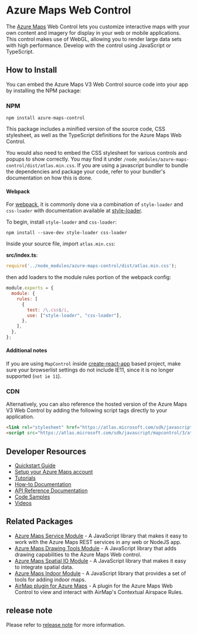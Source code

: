# Azure Maps Web Control

The [Azure Maps](https://azure.com/maps) Web Control lets you customize interactive maps with your own content and imagery for display in your web or mobile applications. This control makes use of WebGL, allowing you to render large data sets with high performance. Develop with the control using JavaScript or TypeScript.

## How to Install

You can embed the Azure Maps V3 Web Control source code into your app by installing the NPM package:

### NPM

```
npm install azure-maps-control
```

This package includes a minified version of the source code, CSS stylesheet, as well as the TypeScript definitions for the Azure Maps Web Control.

You would also need to embed the CSS stylesheet for various controls and popups to show correctly. You may find it under `/node_modules/azure-maps-control/dist/atlas.min.css`. If you are using a javascript bundler to bundle the dependencies and package your code, refer to your bundler's documentation on how this is done.

#### Webpack

For [webpack](https://webpack.js.org/), it is commonly done via a combination of `style-loader` and `css-loader` with documentation available at [style-loader](https://webpack.js.org/loaders/style-loader/).

To begin, install `style-loader` and `css-loader`:

```
npm install --save-dev style-loader css-loader
```

Inside your source file, import `atlas.min.css`:

**src/index.ts**:

```ts
require('../node_modules/azure-maps-control/dist/atlas.min.css');
```

then add loaders to the module rules portion of the webpack config:

```js
module.exports = {
  module: {
    rules: [
      {
        test: /\.css$/i,
        use: ["style-loader", "css-loader"],
      },
    ],
  },
};
```

#### Additional notes

If you are using `MapControl` inside [create-react-app](https://create-react-app.dev/) based project, make sure your browserlist settings do not include IE11, since it is no longer supported (`not ie 11`).


### CDN

Alternatively, you can also reference the hosted version of the Azure Maps V3 Web Control by adding the following script tags directly to your application.

```html
<link rel="stylesheet" href="https://atlas.microsoft.com/sdk/javascript/mapcontrol/3/atlas.min.css" type="text/css" />
<script src="https://atlas.microsoft.com/sdk/javascript/mapcontrol/3/atlas.min.js"></script>
```

## Developer Resources

* [Quickstart Guide](https://docs.microsoft.com/azure/azure-maps/quick-demo-map-app)
* [Setup your Azure Maps account](https://docs.microsoft.com/azure/azure-maps/how-to-manage-account-keys)
* [Tutorials](https://docs.microsoft.com/azure/azure-maps/tutorial-search-location)
* [How-to Documentation](https://docs.microsoft.com/azure/azure-maps/how-to-use-map-control)
* [API Reference Documentation](https://docs.microsoft.com/javascript/api/azure-maps-control/)
* [Code Samples](https://aka.ms/azuremapssamples)
* [Videos](https://aka.ms/AzureMapsVideos)

## Related Packages

* [Azure Maps Service Module](https://www.npmjs.com/package/azure-maps-rest) - A JavaScript library that makes it easy to work with the Azure Maps REST services in any web or NodeJS app.
* [Azure Maps Drawing Tools Module](https://www.npmjs.com/package/azure-maps-drawing-tools) - A JavaScript library that adds drawing capabilities to the Azure Maps Web control.
* [Azure Maps Spatial IO Module](https://www.npmjs.com/package/azure-maps-spatial-io) - A JavaScript library that makes it easy to integrate spatial data.
* [Azure Maps Indoor Module](https://www.npmjs.com/package/azure-maps-indoor) - A JavaScript library that provides a set of tools for adding indoor maps.
* [AirMap plugin for Azure Maps](https://www.npmjs.com/package/js-azure-maps-plugin) - A plugin for the Azure Maps Web Control to view and interact with AirMap's Contextual Airspace Rules.

## release note

Please refer to [release note](https://learn.microsoft.com/azure/azure-maps/release-notes-map-control) for more information.
